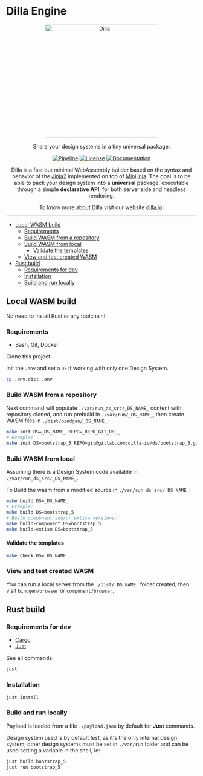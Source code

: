 # Dilla Engine

<div align="center">
  <img src="https://data.dilla.io/dilla.png" alt="Dilla" width="300" />
  <p>Share your design systems in a tiny universal package.</p>

  <!-- ![Coverage](https://gitlab.com/dilla-io/engine/badges/master/coverage.svg?job=coverage) -->
  [![Pipeline](https://gitlab.com/dilla-io/engine/badges/master/pipeline.svg?ignore_skipped=true)](https://gitlab.com/dilla-io/engine/-/pipelines)
  [![License](https://img.shields.io/badge/License%20-%20GPLv3%20-%20orange)](https://gitlab.com/dilla-io/engine/-/tree/master/LICENSE.md)
  [![Documentation](https://img.shields.io/badge/Documentation%20-%20%233fb5e0)](https://dilla.io/doc)

  Dilla is a fast but minimal WebAssembly builder based on the syntax and behavior
  of the [Jinja2](https://jinja.palletsprojects.com/) implemented on top of
  [Minijinja](https://docs.rs/minijinja/latest/minijinja). The goal is to
  be able to pack your design system into a **universal**
  package, executable through a simple **declarative API**, for
  both server side and headless rendering.

  To know more about Dilla visit our website [dilla.io](https://dilla.io).
</div>

---

- [Local WASM build](#local-wasm-build)
  - [Requirements](#requirements)
  - [Build WASM from a repository](#build-wasm-from-a-repository)
  - [Build WASM from local](#build-wasm-from-local)
    - [Validate the templates](#validate-the-templates)
  - [View and test created WASM](#view-and-test-created-wasm)
- [Rust build](#rust-build)
  - [Requirements for dev](#requirements-for-dev)
  - [Installation](#installation)
  - [Build and run locally](#build-and-run-locally)

## Local WASM build

No need to install Rust or any toolchain!

### Requirements

- Bash, Git, Docker

Clone this project.

Init the `.env` and set a `DS` if working with only one Design System.

```bash
cp .env.dist .env
```

### Build WASM from a repository

Next command will populate `./var/run_ds_src/_DS_NAME_` content with repository cloned, and run prebuild in `./var/run/_DS_NAME_`, then create WASM files in `./dist/bindgen/_DS_NAME_`:

```bash
make init DS=_DS_NAME_ REPO=_REPO_GIT_URL_
# Example:
make init DS=bootstrap_5 REPO=git@gitlab.com:dilla-io/ds/bootstrap_5.git
```

### Build WASM from local

Assuming there is a Design System code available in `./var/run_ds_src/_DS_NAME_`.

To Build the wasm from a modified source in `./var/run_ds_src/_DS_NAME_`:

```bash
make build DS=_DS_NAME_
# Example:
make build DS=bootstrap_5
# Build component and/or extism versions:
make build-component DS=bootstrap_5
make build-extism DS=bootstrap_5
```

#### Validate the templates

```bash
make check DS=_DS_NAME_
```

### View and test created WASM

You can run a local server from the `./dist/_DS_NAME_` folder created, then visit `bindgen/browser` or `component/browser`.

## Rust build

### Requirements for dev

- [Cargo](https://doc.rust-lang.org/cargo/getting-started/installation.html)
- [Just](https://github.com/casey/just?tab=readme-ov-file#installation)

See all commands:

```bash
just
```

### Installation

```bash
just install
```

### Build and run locally

Payload is loaded from a file `./payload.json` by default for **Just** commands.

Design system used is by default _test_, as it's the only internal design system,
other design systems must be set in `./var/run` folder and can be used setting a variable in the shell, ie:

```bash
just build bootstrap_5
just run bootstrap_5
```
